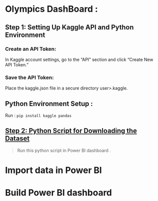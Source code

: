 # Olympics DashBoard : 

## Step 1: Setting Up Kaggle API and Python Environment 
### Create an API Token: 
In Kaggle account settings, go to the “API” section and click “Create New API Token.” 
### Save the API Token: 
Place the kaggle.json file in a secure directory user>.kaggle.
## Python Environment Setup : 
Run : ```pip install kaggle pandas``` 

## [Step 2: Python Script for Downloading the Dataset](./main.py) 
> Run this python script in Power BI dashboard . 

# Import data in Power BI 

# Build Power BI dashboard

